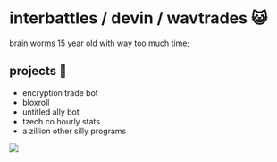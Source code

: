 # interbattles / devin / wavtrades 😺
brain worms 15 year old with way too much time;

## projects 🦕
- encryption trade bot
- bloxroll
- untitled ally bot
- tzech.co hourly stats
- a zillion other silly programs

<img src="https://bigrat.monster/">
